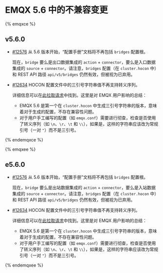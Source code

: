 # EMQX 5.6 中的不兼容变更

{% emqxce %}

## v5.6.0

- [#12576](https://github.com/emqx/emqx/pull/12576) 从 5.6 版本开始，“配置手册”文档将不再包括 `bridges` 配置根。

  现在，`bridge` 要么是出口数据集成的 `action` + `connector`，要么是入口数据集成的 `source` + `connector`。请注意，`bridges` 配置（在 `cluster.hocon` 中）和 REST API 路径 `api/v5/bridges` 仍然有效，但被视为已弃用。

- [#12634](https://github.com/emqx/emqx/pull/12634) HOCON 配置文件中的三引号字符串值不再支持转义序列。

  详细信息可以在[此拉取请求](https://github.com/emqx/hocon/pull/290)中找到。这里是对 EMQX 用户影响的总结：

  - EMQX 5.6 是第一个在 `cluster.hocon` 中生成三引号字符串的版本，意味着对于生成的配置，不存在兼容性问题。
  - 对于用户手工编写的配置（如 `emqx.conf`）需要进行彻查，检查是否使用了转义序列（如 `\n`、`\r`、`\t` 和 `\\`），如果是，这样的字符串应该改为常规引号（一对 `"`）而不是三引号。

{% endemqxce %}

{% emqxee %}

## e5.6.0

- [#12576](https://github.com/emqx/emqx/pull/12576) 从 5.6 版本开始，“配置手册”文档将不再包括 `bridges` 配置根。

  现在，`bridge` 要么是出站数据集成的 `action` + `connector`，要么是入站数据集成的 `source` + `connector`。请注意，`bridges` 配置（在 `cluster.hocon` 中）和 REST API 路径 `api/v5/bridges` 仍然有效，但被视为已弃用。

- [#12634](https://github.com/emqx/emqx/pull/12634) HOCON 配置文件中的三引号字符串值不再支持转义序列。

  详细信息可以在[此拉取请求](https://github.com/emqx/hocon/pull/290)中找到。这里是对 EMQX 用户影响的总结：

  - EMQX 5.6 是第一个在 `cluster.hocon` 中生成三引号字符串的版本，意味着对于生成的配置，不存在兼容性问题。
  - 对于用户手工编写的配置（如 `emqx.conf`）需要进行彻查，检查是否使用了转义序列（如 `\n`、`\r`、`\t` 和 `\\`），如果是，这样的字符串应该改为常规引号（一对 `"`）而不是三引号。

{% endemqxee %}